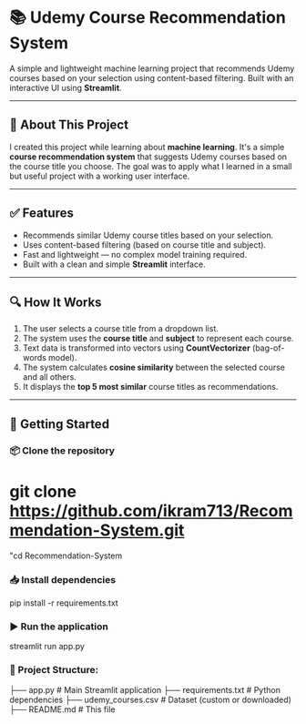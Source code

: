 # 📚 Udemy Course Recommendation System

A simple and lightweight machine learning project that recommends Udemy courses based on your selection using content-based filtering. Built with an interactive UI using **Streamlit**.

---

## 📖 About This Project

I created this project while learning about **machine learning**. It's a simple **course recommendation system** that suggests Udemy courses based on the course title you choose. The goal was to apply what I learned in a small but useful project with a working user interface.

---

## ✅ Features

- Recommends similar Udemy course titles based on your selection.
- Uses content-based filtering (based on course title and subject).
- Fast and lightweight — no complex model training required.
- Built with a clean and simple **Streamlit** interface.

---

## 🔍 How It Works

1. The user selects a course title from a dropdown list.
2. The system uses the **course title** and **subject** to represent each course.
3. Text data is transformed into vectors using **CountVectorizer** (bag-of-words model).
4. The system calculates **cosine similarity** between the selected course and all others.
5. It displays the **top 5 most similar** course titles as recommendations.

---

## 🚀 Getting Started

### 📦 Clone the repository

 # git clone https://github.com/ikram713/Recommendation-System.git

"cd Recommendation-System

### 📥 Install dependencies

pip install -r requirements.txt

### ▶️ Run the application

streamlit run app.py

### 📂 Project Structure:
├── app.py               # Main Streamlit application
├── requirements.txt     # Python dependencies
├── udemy_courses.csv    # Dataset (custom or downloaded)
├── README.md            # This file





